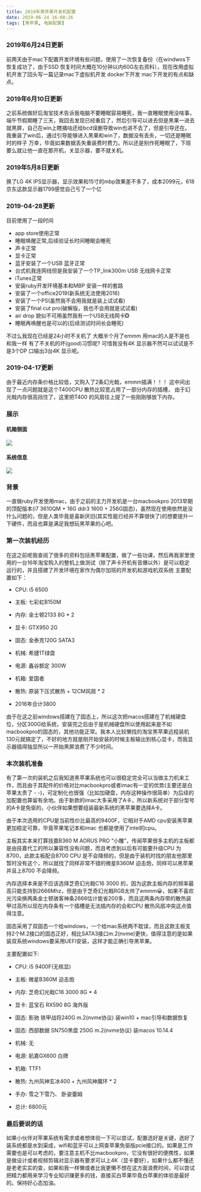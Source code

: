 ```yaml
---
title: 2019年黑苹果开发机配置
date: 2019-06-24 16:08:26
tags: [黑苹果, 电脑配置]
---
```


### 2019年6月24日更新
前两天由于mac下配置开发环境有些问题，使用了一次恢复备份（在windwos下恢复成功了，由于SSD 恢复时间大概在10分钟以内60G左右资料），现在改用虚拟机开发了回头写一篇记录mac下虚拟机开发 docker下开发 mac下开发的有点和缺点。


### 2019年6月10日更新
之前系统做好后淘宝技术告诉我电脑不要睡眠容易睡死，我一直睡眠使用没啥事，端午节假期睡了三天，我回去发现已经重启了，然后引导可以进去但是黑果一进去就黑屏，自己在win上瞎捅咕还给bcd误删导致win也进不去了，但是引导还在。我重装了win后，通过引导能够进入黑果和win了，数据没有丢失，一切还是睡眠时的样子 万幸，毕竟如果数据丢失重装费时费力。所以还是别作死睡眠了，下班要么就让他一直在那开机，关显示器，要不就关机。

### 2019年5月8日更新
换了LG 4K IPS显示器，显示效果和15寸的mbp效果差不多了，成本2099元，618京东这款显示器1799感觉自己亏了一个亿
### 2019-04-28更新
目前使用了一段时间
- app store使用正常
- 睡眠唤醒正常,后续验证长时间睡眠会睡死
- 声卡正常
- 显卡正常
- 蓝牙安装了一个USB 蓝牙正常
- 台式机我连网线但是我安装了一个TP_link300m USB 无线网卡正常
- iTunes正常
- 安装ruby开发环境基本和MBP 安装一样的套路
- 安装了一个office2019(新系统无法使用2016)
- 安装了一个PS(虽然我不会用我就是装上试试看)
- 安装了final cut pro(破解版，我也不会用就是试试看)
- air drop 貌似不可用虽然我有一个USB无线网卡:negative_squared_cross_mark:
- 睡眠再唤醒也是可以的(后续测试时间长会睡死)

不过么我现在已经是24小时不关机了 大概半个月了emmm 用mac的人是不是也和我一样
有了不关机的坏(good)习惯呢? 可惜我没有4K 显示器不然可以试试是不是3个DP 口输出3台4K 显示呢。
### 2019-04-17更新
由于最近内存条价格比较低，又购入了2条幻光戟，emmm插满！！！
这中间出现了一点问题就是这个T400CPU 散热比较宽占用了一部分内存的插槽，
由于幻光戟内存很高挡住了，这里把T400 的风扇往上提了一些刚刚够放下内存。

### 展示

#### 机箱侧面
![](https://rails365.oss-cn-shenzhen.aliyuncs.com/uploads/photo/image/1409/2019/d2b5ca33bd970f64a6301fa75ae2eb22.png)
<!--more-->
#### 系统信息
![](https://rails365.oss-cn-shenzhen.aliyuncs.com/uploads/photo/image/1368/2019/6d15952ab07475b42f890b5f4e16198f.png)

### 背景
一直做ruby开发使用mac，由于之前的主力开发机是一台macbookpro 2013早期的顶配版本(i7 3610QM + 16G ddr3 1600 + 256G固态)，虽然现在使用依然是没什么问题的，但是人类毕竟是喜新厌旧(其实性能已经并不算很快了)的想要提升一下硬件，而且也算是满足我想玩黑苹果的心吧。

### 第一次装机经历
在这之前呢我查阅了很多的资料包括黑苹果配置，做了一些功课，然后再我家里使用的一台16年淘宝购入的整机上做测试（除了声卡开机有音爆以外）是可以稳定运行的，并且搭建了开发环境在家作为偶尔加班的开发机和游戏机双系统
主要配置如下：
- CPU: i5 6500

- 主板: 七彩虹B150M

- 内存: 金士顿2133 8G * 2

- 显卡: GTX950 2G

- 固态: 金泰克120G SATA3

- 机械: 希捷1T绿盘

- 电源: 鑫谷额定 300W

- 机箱: 爱国者

- 散热: 原装下压式散热 + 12CM风扇 * 2

- 2016年合计3800

由于在这之前windows搭建在了固态上，所以这次把macos搭建在了机械硬盘位，分区300G给系统，安装完之后由于是机械硬盘所以使用起来是不如macbookpro的固态的，其他功能正常。我本人比较懒找的淘宝黑苹果远程装机130元就搞定了，不好的地方就是刚开始安装的时候主板输出到核心显卡，而我显示器插得独显所以一开始黑屏浪费了不少时间。

### 本次装机准备

有了第一次的装机之后我知道黑苹果系统也可以很稳定完全可以当做主力机来工作，而且由于其配件的价格对比macbookpro或者imac有一定的优势(主要还是白苹果太贵了 - -)，可定制化也很强（比如加硬盘，内存这种操作很简单）为后续的加配置也算留有余地。由于新款的imac大多采用了A卡，所以新系统对于部分型号的A卡是免驱的，小伙伴如果想要组装最新系统的黑苹果要选择A卡。

由于本次选用的CPU是当前性价比最高的9400F，它相对于AMD cpu安装黑苹果更加稳定可靠，毕竟苹果笔记本和imac 也都是使用了intel的cpu。

主板其实本来打算技嘉B360 M AORUS PRO “小雕”，传闻苹果很多主机的主板都是由技嘉代工的所以兼容性没有问题，而且考虑到以后有可能要升级CPU 为8700，此款主板配合8700 CPU 是不会降频的，但是由于装机时找的朋友他那里暂时没有这个，所以就找了同样非常不错的微星B360M 迫击炮，同样可以黑苹果并且上8700 不会降频。

内存选择本来是不应该选择芝奇幻光戟C16 3000 的，因为这款主板内存的频率最高只能支持到2666Mhz，但是由于芝奇幻光戟RGB太帅了emmm😀，如果不喜欢光污染换两条金士顿骇客神条2666估计能省200多，而且这两条内存带的散热装甲过高所以现在内存条有一个插槽是无法插内存的会和CPU 散热风扇冲突这点值得注意。

固态采用了双固态一个给windows，一个给mac系统两不耽误，而且这款主板支持2个M.2接口的固态正好，相比SATA3接口m.2(nvme)更快，值得注意的是如果装双系统windows要采用UEFI安装，这样才能正确引导黑苹果。

主要配置如下:
- CPU: i5 9400F(无核显)

- 主板: 微星B360M 迫击炮

- 内存: 芝奇幻光戟C16 3000 8G * 4

- 显卡: 蓝宝石 RX590 8G 海外版

- 固态: 影驰 铁甲战将240G m.2(nvme协议) 装win10 + mac引导和数据恢复

- 固态: 西部数据 SN750黑盘 250G m.2(nvme协议) 装macos 10.14.4

- 机械: 无

- 电源: 航嘉GX600 白牌

- 机箱: TTF1

- 散热: 九州风神玄冰400 + 九州风神魔环 * 2

- 手办: 雪之下雪乃、 卧姿蕾姆

- 总计: 6800元


### 最后要说的话

如果小伙伴对苹果系统有需求或者想体验一下可以尝试，配置选好是关键，选好了装系统都是水到渠成，wifi和蓝牙可以上网查苹果免驱版pcie接口的。如果是工作需要也是可以考虑的，要注意主机不比macbookpro，它没有很好的便携性，如果是做设计或者视频剪辑对显示器有要求可以上4K（显卡要好），如果什么都不懂还是老老实实的查，如果和我一样懒或者比我更懒不想在这方面浪费时间，可以尝试把精力都用来学习专业知识赚更多的钱，直接买白苹果毕竟白苹果的体验是最好的。保持好心态加油。